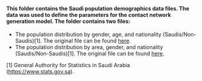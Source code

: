 #### This folder contains the Saudi population demographics data files. The data was used to define the parameters for the contact network generation model. The folder contains two files:

- The population distribution by gender, age, and nationality (Saudis/Non-Saudis)[1]. The original file can be found [here](https://www.stats.gov.sa/ar/5277).
- The population distribution by area, gender, and nationality (Saudis/Non-Saudis)[1]. The original file can be found [here](https://www.stats.gov.sa/sites/default/files/twzy_lskn_fy_lmnzq_ldry.xlsx).

[1] General Authority for Statistics in Saudi Arabia (https://www.stats.gov.sa). 

 
